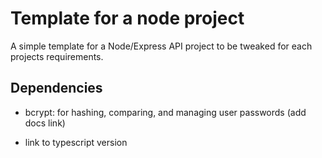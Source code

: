 # Template for a node project

A simple template for a Node/Express API project to be tweaked for each projects requirements.

## Dependencies

- bcrypt: for hashing, comparing, and managing user passwords (add docs link)

- link to typescript version
